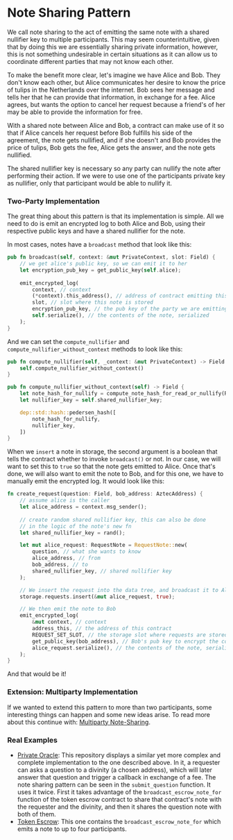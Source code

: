 # Note Sharing Pattern
We call note sharing to the act of emitting the same note with a shared nullifier key to multiple participants. This may seem counterintuitive, given that by doing this we are essentially sharing private information, however, this is not something undesirable in certain situations as it can allow us to coordinate different parties that may not know each other.

To make the benefit more clear, let's imagine we have Alice and Bob. They don't know each other, but Alice communicates her desire to know the price of tulips in the Netherlands over the internet. Bob sees her message and tells her that he can provide that information, in exchange for a fee. Alice agrees, but wants the option to cancel her request because a friend's of her may be able to provide the information for free.

With a shared note between Alice and Bob, a contract can make use of it so that if Alice cancels her request before Bob fulfills his side of the agreement, the note gets nullified, and if she doesn't and Bob provides the price of tulips, Bob gets the fee, Alice gets the answer, and the note gets nullified.

The shared nullifier key is necessary so any party can nullify the note after performing their action. If we were to use one of the participants private key as nullifier, only that participant would be able to nullify it.
### Two-Party Implementation
The great thing about this pattern is that its implementation is simple. All we need to do is emit an encrypted log to both Alice and Bob, using their respective public keys and have a shared nullifier for the note.

In most cases, notes have a `broadcast` method that look like this:

```rust
pub fn broadcast(self, context: &mut PrivateContext, slot: Field) {
	// we get alice's public key, so we can emit it to her
	let encryption_pub_key = get_public_key(self.alice);
	
	emit_encrypted_log(
		context, // context
		(*context).this_address(), // address of contract emitting this
		slot, // slot where this note is stored
		encryption_pub_key, // the pub key of the party we are emitting it to 
		self.serialize(), // the contents of the note, serialized
	);
}
```

And we can set the `compute_nullifier` and `compute_nullifier_without_context` methods to look like this:
```rust
pub fn compute_nullifier(self, _context: &mut PrivateContext) -> Field {
	self.compute_nullifier_without_context()
}

pub fn compute_nullifier_without_context(self) -> Field {
	let note_hash_for_nullify = compute_note_hash_for_read_or_nullify(RequestNote, self);
	let nullifier_key = self.shared_nullifier_key;

	dep::std::hash::pedersen_hash([
		note_hash_for_nullify,
		nullifier_key,
	])
}
```

When we `insert` a note in storage, the second argument is a boolean that tells the contract whether to invoke `broadcast()` or not. In our case, we will want to set this to `true` so that the note gets emitted to Alice. Once that's done, we will also want to emit the note to Bob, and for this one, we have to manually emit the encrypted log. It would look like this:

```rust
fn create_request(question: Field, bob_address: AztecAddress) {
	// assume alice is the caller
	let alice_address = context.msg_sender();
	
	// create random shared nullifier key, this can also be done
	// in the logic of the note's new fn
	let shared_nullifier_key = rand();

	let mut alice_request: RequestNote = RequestNote::new(
		question, // what she wants to know
		alice_address, // from 
		bob_address, // to
		shared_nullifier_key, // shared nullifier key
	);

	// We insert the request into the data tree, and broadcast it to Alice
	storage.requests.insert(&mut alice_request, true);

	// We then emit the note to Bob
	emit_encrypted_log(
		&mut context, // context
		address_this, // the address of this contract
		REQUEST_SET_SLOT, // the storage slot where requests are stored
		get_public_key(bob_address), // Bob's pub key to encrypt the contents
		alice_request.serialize(), // the contents of the note, serialized
	);
}
```

And that would be it!

### Extension: Multiparty Implementation
If we wanted to extend this pattern to more than two participants, some interesting things can happen and some new ideas arise. To read more about this continue with: [Multiparty Note-Sharing](https://github.com/defi-wonderland/aztec-patterns/blob/dev/patterns/multiparty-note-sharing/README.md).

### Real Examples
- [Private Oracle](https://github.com/defi-wonderland/aztec-private-oracle): This repository displays a similar yet more complex and complete implementation to the one described above. In it, a requester can asks a question to a divinity (a chosen address), which will later answer that question and trigger a callback in exchange of a fee. The note sharing pattern can be seen in the `submit_question` function. It uses it twice. First it takes advantage of the `broadcast_escrow_note_for` function of the token escrow contract to share that contract's note with the requester and the divinity, and then it shares the question note with both of them.  
- [Token Escrow](https://github.com/defi-wonderland/aztec-token): This one contains the `broadcast_escrow_note_for` which emits a note to up to four participants. 